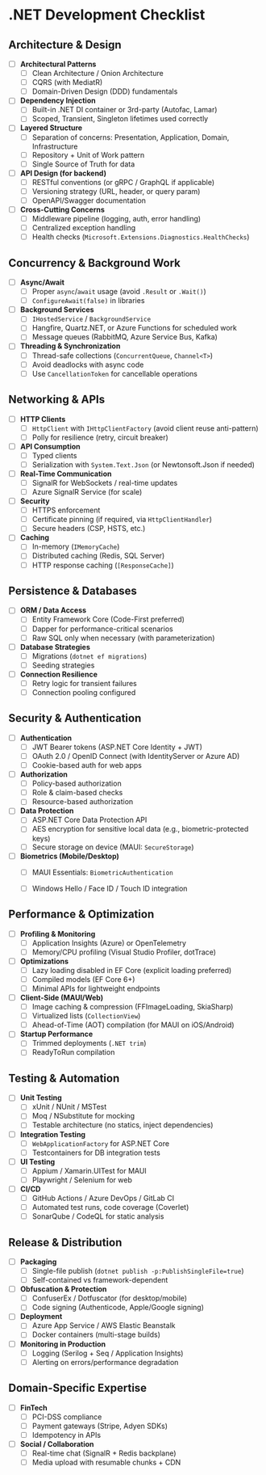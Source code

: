 # .NET Development Checklist

## Architecture & Design
- [ ] **Architectural Patterns**
  - [ ] Clean Architecture / Onion Architecture
  - [ ] CQRS (with MediatR)
  - [ ] Domain-Driven Design (DDD) fundamentals
- [ ] **Dependency Injection**
  - [ ] Built-in .NET DI container or 3rd-party (Autofac, Lamar)
  - [ ] Scoped, Transient, Singleton lifetimes used correctly
- [ ] **Layered Structure**
  - [ ] Separation of concerns: Presentation, Application, Domain, Infrastructure
  - [ ] Repository + Unit of Work pattern
  - [ ] Single Source of Truth for data
- [ ] **API Design (for backend)**
  - [ ] RESTful conventions (or gRPC / GraphQL if applicable)
  - [ ] Versioning strategy (URL, header, or query param)
  - [ ] OpenAPI/Swagger documentation
- [ ] **Cross-Cutting Concerns**
  - [ ] Middleware pipeline (logging, auth, error handling)
  - [ ] Centralized exception handling
  - [ ] Health checks (`Microsoft.Extensions.Diagnostics.HealthChecks`)

## Concurrency & Background Work
- [ ] **Async/Await**
  - [ ] Proper `async`/`await` usage (avoid `.Result` or `.Wait()`)
  - [ ] `ConfigureAwait(false)` in libraries
- [ ] **Background Services**
  - [ ] `IHostedService` / `BackgroundService`
  - [ ] Hangfire, Quartz.NET, or Azure Functions for scheduled work
  - [ ] Message queues (RabbitMQ, Azure Service Bus, Kafka)
- [ ] **Threading & Synchronization**
  - [ ] Thread-safe collections (`ConcurrentQueue`, `Channel<T>`)
  - [ ] Avoid deadlocks with async code
  - [ ] Use `CancellationToken` for cancellable operations

## Networking & APIs
- [ ] **HTTP Clients**
  - [ ] `HttpClient` with `IHttpClientFactory` (avoid client reuse anti-pattern)
  - [ ] Polly for resilience (retry, circuit breaker)
- [ ] **API Consumption**
  - [ ] Typed clients
  - [ ] Serialization with `System.Text.Json` (or Newtonsoft.Json if needed)
- [ ] **Real-Time Communication**
  - [ ] SignalR for WebSockets / real-time updates
  - [ ] Azure SignalR Service (for scale)
- [ ] **Security**
  - [ ] HTTPS enforcement
  - [ ] Certificate pinning (if required, via `HttpClientHandler`)
  - [ ] Secure headers (CSP, HSTS, etc.)
- [ ] **Caching**
  - [ ] In-memory (`IMemoryCache`)
  - [ ] Distributed caching (Redis, SQL Server)
  - [ ] HTTP response caching (`[ResponseCache]`)

## Persistence & Databases
- [ ] **ORM / Data Access**
  - [ ] Entity Framework Core (Code-First preferred)
  - [ ] Dapper for performance-critical scenarios
  - [ ] Raw SQL only when necessary (with parameterization)
- [ ] **Database Strategies**
  - [ ] Migrations (`dotnet ef migrations`)
  - [ ] Seeding strategies
- [ ] **Connection Resilience**
  - [ ] Retry logic for transient failures
  - [ ] Connection pooling configured

## Security & Authentication
- [ ] **Authentication**
  - [ ] JWT Bearer tokens (ASP.NET Core Identity + JWT)
  - [ ] OAuth 2.0 / OpenID Connect (with IdentityServer or Azure AD)
  - [ ] Cookie-based auth for web apps
- [ ] **Authorization**
  - [ ] Policy-based authorization
  - [ ] Role & claim-based checks
  - [ ] Resource-based authorization
- [ ] **Data Protection**
  - [ ] ASP.NET Core Data Protection API
  - [ ] AES encryption for sensitive local data (e.g., biometric-protected keys)
  - [ ] Secure storage on device (MAUI: `SecureStorage`)
- [ ] **Biometrics (Mobile/Desktop)**
  - [ ] MAUI Essentials: `BiometricAuthentication`
  - [ ] Windows Hello / Face ID / Touch ID integration


## Performance & Optimization
- [ ] **Profiling & Monitoring**
  - [ ] Application Insights (Azure) or OpenTelemetry
  - [ ] Memory/CPU profiling (Visual Studio Profiler, dotTrace)
- [ ] **Optimizations**
  - [ ] Lazy loading disabled in EF Core (explicit loading preferred)
  - [ ] Compiled models (EF Core 6+)
  - [ ] Minimal APIs for lightweight endpoints
- [ ] **Client-Side (MAUI/Web)**
  - [ ] Image caching & compression (FFImageLoading, SkiaSharp)
  - [ ] Virtualized lists (`CollectionView`)
  - [ ] Ahead-of-Time (AOT) compilation (for MAUI on iOS/Android)
- [ ] **Startup Performance**
  - [ ] Trimmed deployments (`.NET trim`)
  - [ ] ReadyToRun compilation

## Testing & Automation
- [ ] **Unit Testing**
  - [ ] xUnit / NUnit / MSTest
  - [ ] Moq / NSubstitute for mocking
  - [ ] Testable architecture (no statics, inject dependencies)
- [ ] **Integration Testing**
  - [ ] `WebApplicationFactory` for ASP.NET Core
  - [ ] Testcontainers for DB integration tests
- [ ] **UI Testing**
  - [ ] Appium / Xamarin.UITest for MAUI
  - [ ] Playwright / Selenium for web
- [ ] **CI/CD**
  - [ ] GitHub Actions / Azure DevOps / GitLab CI
  - [ ] Automated test runs, code coverage (Coverlet)
  - [ ] SonarQube / CodeQL for static analysis

## Release & Distribution
- [ ] **Packaging**
  - [ ] Single-file publish (`dotnet publish -p:PublishSingleFile=true`)
  - [ ] Self-contained vs framework-dependent
- [ ] **Obfuscation & Protection**
  - [ ] ConfuserEx / Dotfuscator (for desktop/mobile)
  - [ ] Code signing (Authenticode, Apple/Google signing)
- [ ] **Deployment**
  - [ ] Azure App Service / AWS Elastic Beanstalk
  - [ ] Docker containers (multi-stage builds)
- [ ] **Monitoring in Production**
  - [ ] Logging (Serilog + Seq / Application Insights)
  - [ ] Alerting on errors/performance degradation

## Domain-Specific Expertise
- [ ] **FinTech**
  - [ ] PCI-DSS compliance
  - [ ] Payment gateways (Stripe, Adyen SDKs)
  - [ ] Idempotency in APIs
- [ ] **Social / Collaboration**
  - [ ] Real-time chat (SignalR + Redis backplane)
  - [ ] Media upload with resumable chunks + CDN
